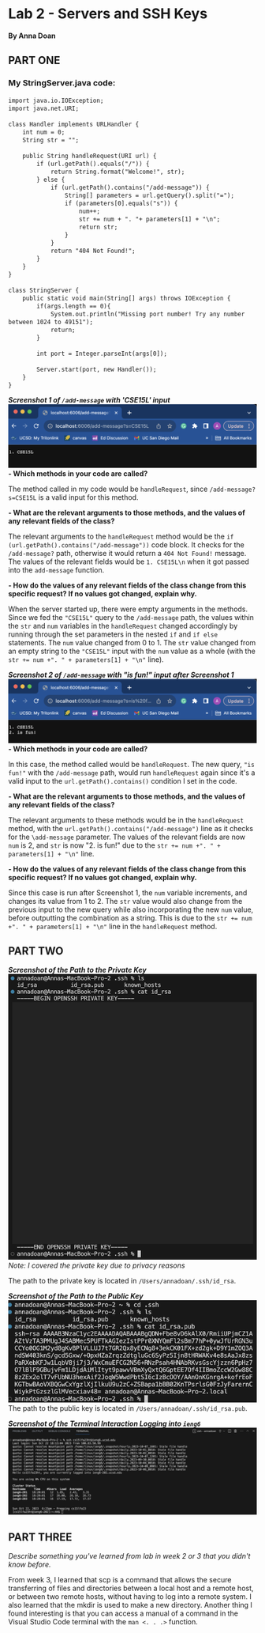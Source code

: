 # Lab 2 - Servers and SSH Keys
**By Anna Doan**

## PART ONE
### My StringServer.java code:
~~~
import java.io.IOException;
import java.net.URI;

class Handler implements URLHandler {
    int num = 0;
    String str = "";

    public String handleRequest(URI url) {
        if (url.getPath().equals("/")) {
            return String.format("Welcome!", str);
        } else {
            if (url.getPath().contains("/add-message")) {
                String[] parameters = url.getQuery().split("=");
                if (parameters[0].equals("s")) {
                    num++;
                    str += num + ". "+ parameters[1] + "\n";
                    return str;
                }
            }
            return "404 Not Found!";
        }
    }
}

class StringServer {
    public static void main(String[] args) throws IOException {
        if(args.length == 0){
            System.out.println("Missing port number! Try any number between 1024 to 49151");
            return;
        }

        int port = Integer.parseInt(args[0]);

        Server.start(port, new Handler());
    }
}
~~~
**_Screenshot 1 of `/add-message` with 'CSE15L' input_**
![image](lab2-pt1-ss1.png)
**- Which methods in your code are called?**

The method called in my code would be `handleRequest`, since `/add-message?s=CSE15L` is a valid input for this method. 

  
**- What are the relevant arguments to those methods, and the values of any relevant fields of the class?**

The relevant arguments to the `handleRequest` method would be the `if (url.getPath().contains("/add-message"))` code block. It checks for the `/add-message?` path, otherwise it would return a `404 Not Found!` message. The values of the relevant fields would be `1. CSE15L\n` when it got passed into the `add-message` function. 


**- How do the values of any relevant fields of the class change from this specific request? If no values got changed, explain why.**

When the server started up, there were empty arguments in the methods. Since we fed the `"CSE15L"` query to the `/add-message` path, the values within the `str` and `num` variables in the `handleRequest` changed accordingly by running through the set parameters in the nested `if` and `if else` statements. The `num` value changed from 0 to 1. The `str` value changed from an empty string to the `"CSE15L"` input with the `num` value as a whole (with the `str += num +". " + parameters[1] + "\n"` line). 



**_Screenshot 2 of `/add-message` with "is fun!" input after Screenshot 1_**
![image](lab2-pt1-ss2.png)
**- Which methods in your code are called?**

In this case, the method called would be `handleRequest`. The new query, `"is fun!"` with the `/add-message` path, would run `handleRequest` again since it's a valid input to the `url.getPath().contains()` condition I set in the code. 

  
**- What are the relevant arguments to those methods, and the values of any relevant fields of the class?**

The relevant arguments to these methods would be in the `handleRequest` method, with the `url.getPath().contains("/add-message")` line as it checks for the `\add-message` parameter. The values of the relevant fields are now `num` is 2, and `str` is now "2. is fun!" due to the `str += num +". " + parameters[1] + "\n"` line. 


**- How do the values of any relevant fields of the class change from this specific request? If no values got changed, explain why.**

Since this case is run after Screenshot 1, the `num` variable increments, and changes its value from 1 to 2. The `str` value would also change from the previous input to the new query while also incorporating the new `num` value, before outputting the combination as a string. This is due to the `str += num +". " + parameters[1] + "\n"` line in the `handleRequest` method. 



## PART TWO
**_Screenshot of the Path to the Private Key_**
![image](lab2-pt2-priv.png)
_Note: I covered the private key due to privacy reasons_

The path to the private key is located in `/Users/annadoan/.ssh/id_rsa`.

**_Screenshot of the Path to the Public Key_**
![image](lab2-pt2-pub.png)
The path to the public key is located in `/Users/annadoan/.ssh/id_rsa.pub`.


**_Screenshot of the Terminal Interaction Logging into `ieng6`_**
![image](lab2-pt2-login.png)


## PART THREE
_Describe something you've learned from lab in week 2 or 3 that you didn't know before._

From week 3, I learned that scp is a command that allows the secure transferring of files and directories between a local host and a remote host, or between two remote hosts, without having to log into a remote system. I also learned that the mkdir is used to make a new directory. Another thing I found interesting is that you can access a manual of a command in the Visual Studio Code terminal with the `man <. . .>` function. 

